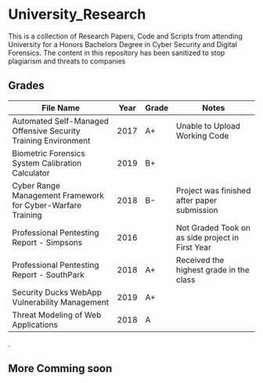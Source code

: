 # University_Research
This is a collection of Research Papers, Code and Scripts from attending University for a Honors Bachelors Degree in Cyber Security and Digital Forensics. The content in this repository has been sanitized to stop plagiarism and threats to companies

## Grades

| File Name                                                      | Year | Grade | Notes                                            | 
|----------------------------------------------------------------|------|-------|--------------------------------------------------|
| Automated Self-Managed Offensive Security Training Environment | 2017 | A+    | Unable to Upload Working Code                    |
| Biometric Forensics System Calibration Calculator              | 2019 | B+    |                                                  |
| Cyber Range Management Framework for Cyber-Warfare Training    | 2018 | B-    | Project was finished after paper submission      |
| Professional Pentesting Report - Simpsons                      | 2016 |       | Not Graded Took on as side project in First Year |
| Professional Pentesting Report - SouthPark                     | 2018 | A+    | Received the highest grade in the class          |
| Security Ducks WebApp Vulnerability Management                 | 2019 | A+    |                                                  |
| Threat Modeling of Web Applications                            | 2018 | A     |                                                  |
  
.  
## More Comming soon
